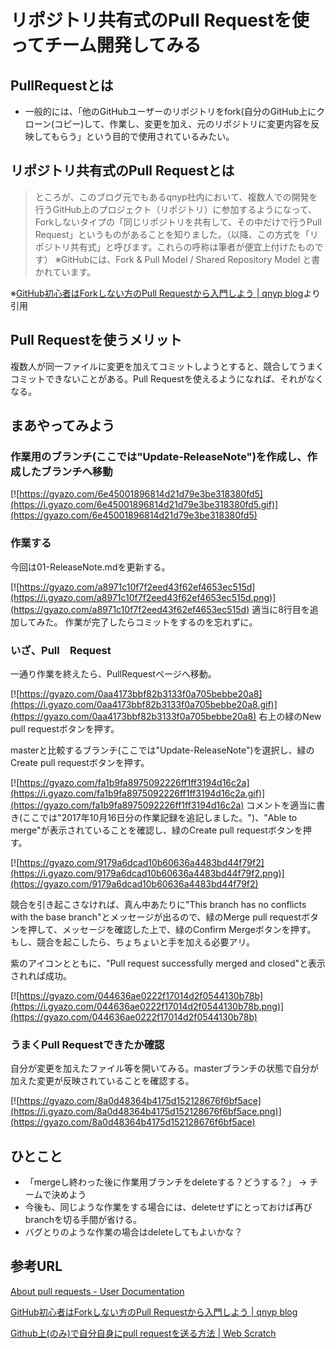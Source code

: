 # リポジトリ共有式のPull Requestを使ってチーム開発してみる

## PullRequestとは

- 一般的には、「他のGitHubユーザーのリポジトリをfork(自分のGitHub上にクローン(コピー)して、作業し、変更を加え、元のリポジトリに変更内容を反映してもらう」という目的で使用されているみたい。
   
## リポジトリ共有式のPull Requestとは
>ところが、このブログ元でもあるqnyp社内において、複数人での開発を行うGitHub上のプロジェクト（リポジトリ）に参加するようになって、Forkしないタイプの「同じリポジトリを共有して、その中だけで行うPull Request」というものがあることを知りました。（以降、この方式を「リポジトリ共有式」と呼びます。これらの呼称は筆者が便宜上付けたものです）
※GitHubには、Fork & Pull Model / Shared Repository Model と書かれています。

※[GitHub初心者はForkしない方のPull Requestから入門しよう | qnyp blog](http://blog.qnyp.com/2013/05/28/pull-request-for-github-beginners/)より引用

## Pull Requestを使うメリット
複数人が同一ファイルに変更を加えてコミットしようとすると、競合してうまくコミットできないことがある。Pull Requestを使えるようになれば、それがなくなる。


## まあやってみよう

### 作業用のブランチ(ここでは"Update-ReleaseNote")を作成し、作成したブランチへ移動

[![https://gyazo.com/6e45001896814d21d79e3be318380fd5](https://i.gyazo.com/6e45001896814d21d79e3be318380fd5.gif)](https://gyazo.com/6e45001896814d21d79e3be318380fd5)


### 作業する
今回は01-ReleaseNote.mdを更新する。

[![https://gyazo.com/a8971c10f7f2eed43f62ef4653ec515d](https://i.gyazo.com/a8971c10f7f2eed43f62ef4653ec515d.png)](https://gyazo.com/a8971c10f7f2eed43f62ef4653ec515d)
適当に8行目を追加してみた。
作業が完了したらコミットをするのを忘れずに。


### いざ、Pull　Request
一通り作業を終えたら、PullRequestページへ移動。

[![https://gyazo.com/0aa4173bbf82b3133f0a705bebbe20a8](https://i.gyazo.com/0aa4173bbf82b3133f0a705bebbe20a8.gif)](https://gyazo.com/0aa4173bbf82b3133f0a705bebbe20a8)
右上の緑のNew pull requestボタンを押す。

masterと比較するブランチ(ここでは"Update-ReleaseNote")を選択し、緑のCreate pull requestボタンを押す。

[![https://gyazo.com/fa1b9fa8975092226ff1ff3194d16c2a](https://i.gyazo.com/fa1b9fa8975092226ff1ff3194d16c2a.gif)](https://gyazo.com/fa1b9fa8975092226ff1ff3194d16c2a)
コメントを適当に書き(ここでは"2017年10月16日分の作業記録を追記しました。")、"Able to merge"が表示されていることを確認し、緑のCreate pull requestボタンを押す。

[![https://gyazo.com/9179a6dcad10b60636a4483bd44f79f2](https://i.gyazo.com/9179a6dcad10b60636a4483bd44f79f2.png)](https://gyazo.com/9179a6dcad10b60636a4483bd44f79f2)

競合を引き起こさなければ、真ん中あたりに"This branch has no conflicts with the base branch"とメッセージが出るので、緑のMerge pull requestボタンを押して、メッセージを確認した上で、緑のConfirm Mergeボタンを押す。
もし、競合を起こしたら、ちょちょいと手を加える必要アリ。

紫のアイコンとともに、"Pull request successfully merged and closed"と表示されれば成功。

[![https://gyazo.com/044636ae0222f17014d2f0544130b78b](https://i.gyazo.com/044636ae0222f17014d2f0544130b78b.png)](https://gyazo.com/044636ae0222f17014d2f0544130b78b)


### うまくPull Requestできたか確認
自分が変更を加えたファイル等を開いてみる。masterブランチの状態で自分が加えた変更が反映されていることを確認する。

[![https://gyazo.com/8a0d48364b4175d152128676f6bf5ace](https://i.gyazo.com/8a0d48364b4175d152128676f6bf5ace.png)](https://gyazo.com/8a0d48364b4175d152128676f6bf5ace)


## ひとこと
- 「mergeし終わった後に作業用ブランチをdeleteする？どうする？」 -> チームで決めよう
- 今後も、同じような作業をする場合には、deleteせずにとっておけば再びbranchを切る手間が省ける。
- バグとりのような作業の場合はdeleteしてもよいかな？



## 参考URL

[About pull requests - User Documentation](https://help.github.com/articles/about-pull-requests/)

[GitHub初心者はForkしない方のPull Requestから入門しよう | qnyp blog](http://blog.qnyp.com/2013/05/28/pull-request-for-github-beginners/)

[Github上(のみ)で自分自身にpull requestを送る方法 | Web Scratch](http://efcl.info/2014/0305/res3702/)
